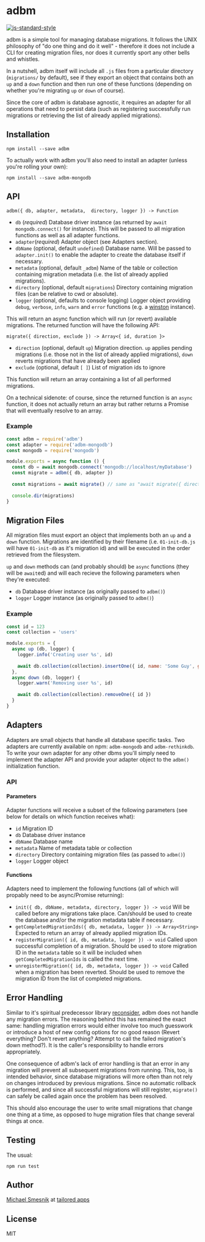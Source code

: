 # adbm
[![js-standard-style](https://img.shields.io/badge/code%20style-standard-brightgreen.svg)](http://standardjs.com/)

adbm is a simple tool for managing database migrations. It follows the UNIX philosophy of "do one thing and do it well" - therefore it does not include a CLI for creating migration files, nor does it currently sport any other bells and whistles.

In a nutshell, adbm itself will include all `.js` files from a particular directory (`migrations/` by default), see if they export an object that contains both an `up` and a `down` function and then run one of these functions (depending on whether you're migrating `up` or `down` of course).   

Since the core of adbm is database agnostic, it requires an adapter for all operations that need to persist data (such as registering successfully run migrations or retrieving the list of already applied migrations).

## Installation
```
npm install --save adbm
```
To actually work with adbm you'll also need to install an adapter (unless you're rolling your own):
```
npm install --save adbm-mongodb
```

## API

`adbm({ db, adapter, metadata,  directory, logger }) -> Function`

* `db` (*required*) Database driver instance (as returned by `await mongodb.connect()` for instance). This will be passed to all migration functions as well as all adapter functions. 
* `adapter`(*required*) Adapter object (see Adapters section).
* `dbName` (optional, default `undefined`) Database name. Will be passed to `adapter.init()` to enable the adapter to create the database itself if necessary.
* `metadata` (optional, default `_adbm`) Name of the table or collection containing migration metadata (i.e. the list of already applied migrations). 
* `directory` (optional, default `migrations`) Directory containing migration files (can be relative to cwd or absolute).
* `logger` (optional, defaults to console logging) Logger object providing `debug`, `verbose`, `info`, `warn` and `error` functions (e.g. a [winston](https://github.com/winstonjs/winston) instance).

This will return an async function which will run (or revert) available migrations. The returned function will have the following API:

`migrate({ direction, exclude }) -> Array<{ id, duration }>`

* `direction` (optional, default `up`) Migration direction. `up` applies pending migrations (i.e. those not in the list of already applied migrations), `down` reverts migrations that have already been applied
* `exclude` (optional, default `[ ]`) List of migration ids to ignore

This function will return an array containing a list of all performed migrations.

On a technical sidenote: of course, since the returned function is an `async` function, it does not actually return an array but rather returns a Promise that will eventually resolve to an array.

### Example

```js
const adbm = require('adbm')
const adapter = require('adbm-mongodb')
const mongodb = require('mongodb')

module.exports = async function () {
  const db = await mongodb.connect('mongodb://localhost/myDatabase')
  const migrate = adbm({ db, adapter })
  
  const migrations = await migrate() // same as "await migrate({ direction: 'up', exclude: [] })"
  
  console.dir(migrations)
}
```

## Migration Files
All migration files must export an object that implements both an `up` and a `down` function. Migrations are identified by their filename (i.e. `01-init-db.js` will have `01-init-db` as it's migration id) and will be executed in the order retrieved from the filesystem.

`up` and `down` methods can (and probably should) be `async` functions (they will be `await`ed) and will each recieve the following parameters when they're executed:

* `db` Database driver instance (as originally passed to `adbm()`)
* `logger` Logger instance (as originally passed to `adbm()`)

### Example
```js
const id = 123
const collection = 'users'

module.exports = {
  async up (db, logger) {
    logger.info('Creating user %s', id)
    
    await db.collection(collection).insertOne({ id, name: 'Some Guy', group: 'admins' })
  },
  async down (db, logger) {
    logger.warn('Removing user %s', id)
    
    await db.collection(collection).removeOne({ id })
  }
}
```

## Adapters
Adapters are small objects that handle all database specific tasks. Two adapters are currently available on npm: `adbm-mongodb` and `adbm-rethinkdb`. To write your own adapter for any other dbms you'll simply need to implement the adapter API and provide your adapter object to the `adbm()` initialization function.
 
### API
#### Parameters
Adapter functions will receive a subset of the following parameters (see below for details on which function receives what): 
* `id` Migration ID
* `db` Database driver instance
* `dbName` Database name
* `metadata` Name of metadata table or collection
* `directory` Directory containing migration files (as passed to `adbm()`)
* `logger` Logger object

#### Functions
Adapters need to implement the following functions (all of which will propably need to be async/Promise returning):
* `init({ db, dbName, metadata, directory, logger }) -> void` Will be called before any migrations take place. Can/should be used to create the database and/or the migration metadata table if necessary.
* `getCompletedMigrationIds({ db, metadata, logger }) -> Array<String>` Expected to return an array of already applied migration IDs.
* `registerMigration({ id, db, metadata, logger }) -> void` Called upon successful completion of a migration. Should be used to store migration ID in the `metadata` table so it will be included when `getCompletedMigrationIds` is called the next time.
* `unregisterMigration({ id, db, metadata, logger }) -> void` Called when a migration has been reverted. Should be used to remove the migration ID from the list of completed migrations.
  

## Error Handling
Similar to it's spiritual predecessor library [reconsider](https://github.com/daerion/reconsider), adbm does not handle any migration errors. The reasoning behind this has remained the exact same: handling migration errors would either involve too much guesswork or introduce a host of new config options for no good reason (Revert everything? Don't revert anything? Attempt to call the failed migration's down method?). It is the caller's responsibility to handle errors appropriately.

One consequence of adbm's lack of error handling is that an error in any migration will prevent all subsequent migrations from running. This, too, is intended behavior, since database migrations will more often than not rely on changes introduced by previous migrations. Since no automatic rollback is performed, and since all successful migrations will still register, `migrate()` can safely be called again once the problem has been resolved.

This should also encourage the user to write small migrations that change one thing at a time, as opposed to huge migration files that change several things at once.

## Testing
The usual:
```
npm run test
```

## Author
[Michael Smesnik](https://github.com/daerion) at [tailored apps](https://github.com/tailoredapps)

## License
MIT
